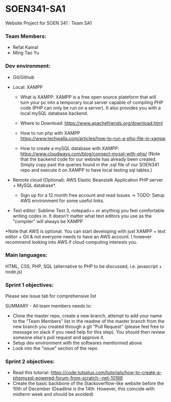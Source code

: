 # SOEN341-SA1
Website Project for SOEN 341 : Team SA1

### Team Members:
- Refat Kamal
- Ming Tao Yu

### Dev environment:
- Git/Github
- Local: XAMPP
  - What is XAMPP: XAMPP is a free open source plateform that will turn your pc into a temporary local server capable of compiling PHP code (PHP can only be run on a server). It also provides you with a local mySQL database backend. 

  - Where to Download: https://www.apachefriends.org/download.html
  - How to run php with XAMPP https://www.techwalla.com/articles/how-to-run-a-php-file-in-xampp 
  - How to create a mySQL database with XAMPP: https://www.cloudways.com/blog/connect-mysql-with-php/ (Note that the backend code for our website has already been created. Simply copy past the queries found in the .sql file of our SOEN341 repo and execute it on XAMPP to have local testing sql tables.)

- Remote cloud (Optional): AWS Elastic Beanstalk Application PHP server + MySQL database*. 
  - Sign up for a 12 month free account and read Issues -> TODO: Setup AWS environment for some useful links. 

- Text editor: Sublime Text 3, notepad++ or anything you feel comfortable writing codes in. It doesn't matter what text editors you use as the "compiler" will always be XAMPP

*Note that AWS is optional. You can start developing with just XAMPP + text editor + Git & not everyone needs to have an AWS account. I however recommend looking into AWS if cloud computing interests you. 

### Main languages: 
HTML, CSS, PHP, SQL (alternative to PHP to be discussed, i.e. javascript + node.js) 

### Sprint 1 objectives:

Please see issue tab for comprehensive list

SUMMARY - All team members needs to:
- Clone the master repo, create a new branch, attempt to add your name to the "Team Members" list in the readme of the master branch from the new branch you created through a git "Pull Request" (please feel free to message on slack if you need help for this step). You should then review someone else's pull request and approve it. 
- Setup dev environment with the softwares mentionned above
- Look into the "issue" section of the repo 

### Sprint 2 objectives:
- Read this tutorial: https://code.tutsplus.com/tutorials/how-to-create-a-phpmysql-powered-forum-from-scratch--net-10188
- Create the basic backbone of the Stackoverflow-like website before the 10th of December (Deadline is the 14th. However, this coincide with midterm week and should be avoided) 

